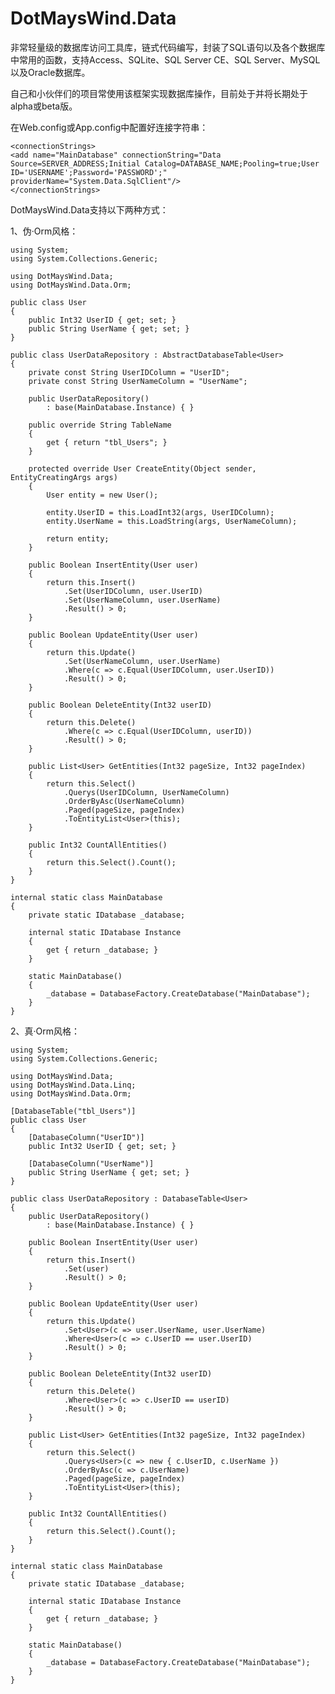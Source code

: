 DotMaysWind.Data
================

非常轻量级的数据库访问工具库，链式代码编写，封装了SQL语句以及各个数据库中常用的函数，支持Access、SQLite、SQL Server CE、SQL Server、MySQL以及Oracle数据库。

自己和小伙伴们的项目常使用该框架实现数据库操作，目前处于并将长期处于alpha或beta版。

在Web.config或App.config中配置好连接字符串：

    <connectionStrings>
    <add name="MainDatabase" connectionString="Data Source=SERVER_ADDRESS;Initial Catalog=DATABASE_NAME;Pooling=true;User ID='USERNAME';Password='PASSWORD';" providerName="System.Data.SqlClient"/>
    </connectionStrings>

DotMaysWind.Data支持以下两种方式：

1、伪·Orm风格：

    using System;
    using System.Collections.Generic;

    using DotMaysWind.Data;
    using DotMaysWind.Data.Orm;

    public class User
    {
        public Int32 UserID { get; set; }
        public String UserName { get; set; }
    }

    public class UserDataRepository : AbstractDatabaseTable<User>
    {
        private const String UserIDColumn = "UserID";
        private const String UserNameColumn = "UserName";

        public UserDataRepository()
            : base(MainDatabase.Instance) { }

        public override String TableName
        {
            get { return "tbl_Users"; }
        }

        protected override User CreateEntity(Object sender, EntityCreatingArgs args)
        {
            User entity = new User();

            entity.UserID = this.LoadInt32(args, UserIDColumn);
            entity.UserName = this.LoadString(args, UserNameColumn);

            return entity;
        }

        public Boolean InsertEntity(User user)
        {
            return this.Insert()
                .Set(UserIDColumn, user.UserID)
                .Set(UserNameColumn, user.UserName)
                .Result() > 0;
        }

        public Boolean UpdateEntity(User user)
        {
            return this.Update()
                .Set(UserNameColumn, user.UserName)
                .Where(c => c.Equal(UserIDColumn, user.UserID))
                .Result() > 0;
        }

        public Boolean DeleteEntity(Int32 userID)
        {
            return this.Delete()
                .Where(c => c.Equal(UserIDColumn, userID))
                .Result() > 0;
        }

        public List<User> GetEntities(Int32 pageSize, Int32 pageIndex)
        {
            return this.Select()
                .Querys(UserIDColumn, UserNameColumn)
                .OrderByAsc(UserNameColumn)
                .Paged(pageSize, pageIndex)
                .ToEntityList<User>(this);
        }
        
        public Int32 CountAllEntities()
        {
            return this.Select().Count();
        }
    }

    internal static class MainDatabase
    {
        private static IDatabase _database;

        internal static IDatabase Instance
        {
            get { return _database; }
        }

        static MainDatabase()
        {
            _database = DatabaseFactory.CreateDatabase("MainDatabase");
        }
    }

2、真·Orm风格：

    using System;
    using System.Collections.Generic;

    using DotMaysWind.Data;
    using DotMaysWind.Data.Linq;
    using DotMaysWind.Data.Orm;

    [DatabaseTable("tbl_Users")]
    public class User
    {
        [DatabaseColumn("UserID")]
        public Int32 UserID { get; set; }

        [DatabaseColumn("UserName")]
        public String UserName { get; set; }
    }

    public class UserDataRepository : DatabaseTable<User>
    {
        public UserDataRepository()
            : base(MainDatabase.Instance) { }

        public Boolean InsertEntity(User user)
        {
            return this.Insert()
                .Set(user)
                .Result() > 0;
        }

        public Boolean UpdateEntity(User user)
        {
            return this.Update()
                .Set<User>(c => user.UserName, user.UserName)
                .Where<User>(c => c.UserID == user.UserID)
                .Result() > 0;
        }

        public Boolean DeleteEntity(Int32 userID)
        {
            return this.Delete()
                .Where<User>(c => c.UserID == userID)
                .Result() > 0;
        }

        public List<User> GetEntities(Int32 pageSize, Int32 pageIndex)
        {
            return this.Select()
                .Querys<User>(c => new { c.UserID, c.UserName })
                .OrderByAsc(c => c.UserName)
                .Paged(pageSize, pageIndex)
                .ToEntityList<User>(this);
        }
        
        public Int32 CountAllEntities()
        {
            return this.Select().Count();
        }
    }

    internal static class MainDatabase
    {
        private static IDatabase _database;

        internal static IDatabase Instance
        {
            get { return _database; }
        }

        static MainDatabase()
        {
            _database = DatabaseFactory.CreateDatabase("MainDatabase");
        }
    }
